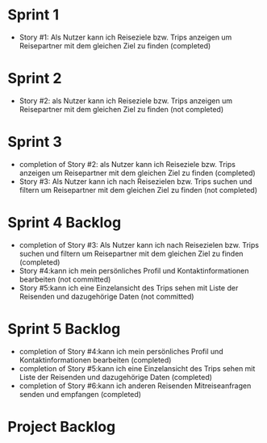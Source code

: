 Sprint 1
===========================================
- Story #1: Als Nutzer kann ich Reiseziele bzw. Trips anzeigen um Reisepartner mit dem gleichen Ziel zu finden (completed)

Sprint 2
===========================================
- Story #2: als Nutzer kann ich Reiseziele bzw. Trips anzeigen um Reisepartner mit dem gleichen Ziel zu finden (not completed)

Sprint 3 
===========================================
- completion of Story #2: als Nutzer kann ich Reiseziele bzw. Trips anzeigen um Reisepartner mit dem gleichen Ziel zu finden (completed)
- Story #3: Als Nutzer kann ich nach Reisezielen bzw. Trips suchen und filtern um Reisepartner mit dem gleichen Ziel zu finden (not completed)

Sprint 4 Backlog
===========================================
- completion of Story #3: Als Nutzer kann ich nach Reisezielen bzw. Trips suchen und filtern um Reisepartner mit dem gleichen Ziel zu finden (completed)
- Story #4:kann ich mein persönliches Profil und Kontaktinformationen bearbeiten (not committed)
- Story #5:kann ich eine Einzelansicht des Trips sehen mit Liste der Reisenden und dazugehörige Daten (not committed)

Sprint 5 Backlog
===========================================
- completion of Story #4:kann ich mein persönliches Profil und Kontaktinformationen bearbeiten (completed)
- completion of Story #5:kann ich eine Einzelansicht des Trips sehen mit Liste der Reisenden und dazugehörige Daten (completed)
- completion of Story #6:kann ich anderen Reisenden Mitreiseanfragen senden und empfangen (completed)

Project Backlog 
===========================================



